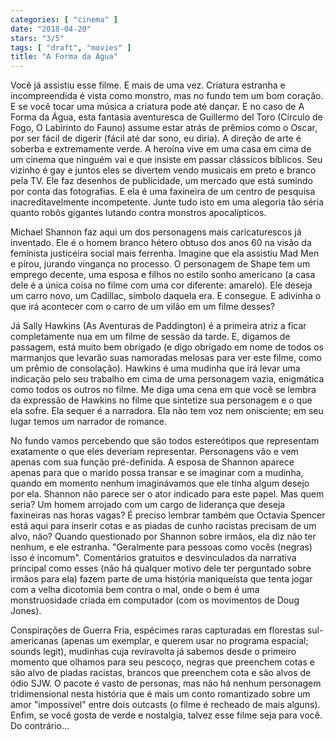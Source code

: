 ```yaml
---
categories: [ "cinema" ]
date: "2018-04-20"
stars: "3/5"
tags: [ "draft", "movies" ]
title: "A Forma da Água"
---
```

Você já assistiu esse filme. E mais de uma vez. Criatura estranha e
incompreendida é vista como monstro, mas no fundo tem um bom coração. E
se você tocar uma música a criatura pode até dançar. E no caso de A
Forma da Água, esta fantasia aventuresca de Guillermo del Toro (Círculo
de Fogo, O Labirinto do Fauno) assume estar atrás de prêmios como o
Oscar, por ser fácil de digerir (fácil até dar sono, eu diria). A
direção de arte é soberba e extremamente verde. A heroína vive em
uma casa em cima de um cinema que ninguém vai e que insiste em passar
clássicos bíblicos. Seu vizinho é gay e juntos eles se divertem vendo
musicais em preto e branco pela TV. Ele faz desenhos de publicidade,
um mercado que está sumindo por conta das fotografias. E ela é uma
faxineira de um centro de pesquisa inacreditavelmente incompetente. Junte
tudo isto em uma alegoria tão séria quanto robôs gigantes lutando
contra monstros apocalípticos.

Michael Shannon faz aqui um dos personagens mais caricaturescos já
inventado. Ele é o homem branco hétero obtuso dos anos 60 na visão da
feminista justiceira social mais ferrenha. Imagine que ela assistiu Mad
Men e pirou, jurando vingança no processo. O personagem de Shape tem um
emprego decente, uma esposa e filhos no estilo sonho americano (a casa
dele é a única coisa no filme com uma cor diferente: amarelo). Ele
deseja um carro novo, um Cadillac, símbolo daquela era. E consegue. E
adivinha o que irá acontecer com o carro de um vilão em um filme
desses?

Já Sally Hawkins (As Aventuras de Paddington) é a primeira atriz a
ficar completamente nua em um filme de sessão da tarde. E, digamos de
passagem, está muito bem obrigado (e digo obrigado em nome de todos os
marmanjos que levarão suas namoradas melosas para ver este filme, como
um prêmio de consolação). Hawkins é uma mudinha que irá levar uma
indicação pelo seu trabalho em cima de uma personagem vazia, enigmática
como todos os outros no filme. Me diga uma cena em que você se lembra
da expressão de Hawkins no filme que sintetize sua personagem e o que
ela sofre. Ela sequer é a narradora. Ela não tem voz nem onisciente;
em seu lugar temos um narrador de romance.

No fundo vamos percebendo que são todos estereótipos que representam
exatamente o que eles deveriam representar. Personagens vão e vem
apenas com sua função pré-definida. A esposa de Shannon aparece apenas
para que o marido possa transar e se imaginar com a mudinha, quando em
momento nenhum imaginávamos que ele tinha algum desejo por ela. Shannon
não parece ser o ator indicado para este papel. Mas quem seria? Um
homem arrojado com um cargo de liderança que deseja faxineiras nas
horas vagas? É preciso lembrar também que Octavia Spencer está aqui
para inserir cotas e as piadas de cunho racistas precisam de um alvo,
não? Quando questionado por Shannon sobre irmãos, ela diz não ter
nenhum, e ele estranha. "Geralmente para pessoas como vocês (negras)
isso é incomum". Comentários gratuitos e desvinculados da narrativa
principal como esses (não há qualquer motivo dele ter perguntado
sobre irmãos para ela) fazem parte de uma história maniqueísta que
tenta jogar com a velha dicotomia bem contra o mal, onde o bem é uma
monstruosidade criada em computador (com os movimentos de Doug Jones).

Conspirações de Guerra Fria, espécimes raras capturadas em florestas
sul-americanas (apenas um exemplar, e querem usar no programa espacial;
sounds legit), mudinhas cuja reviravolta já sabemos desde o primeiro
momento que olhamos para seu pescoço, negras que preenchem cotas e
são alvo de piadas racistas, brancos que preenchem cota e são alvos de
ódio SJW. O pacote é vasto de personas, mas não há nenhum personagem
tridimensional nesta história que é mais um conto romantizado sobre
um amor "impossível" entre dois outcasts (o filme é recheado de mais
alguns). Enfim, se você gosta de verde e nostalgia, talvez esse filme
seja para você. Do contrário...
